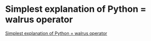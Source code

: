 # Simplest explanation of Python = walrus operator
[Simplest explanation of Python = walrus operator](https://aiwithcloud.com/2022/09/16/simplest_explanation_of_python__walrus_operator/)